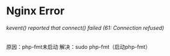 # Nginx Error
###### kevent() reported that connect() failed (61: Connection refused)
原因：php-fmt未启动
解决：sudo php-fmt（启动php-fmt）
